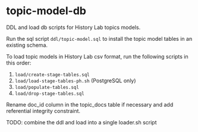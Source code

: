 # topic-model-db
DDL and load db scripts for History Lab topics models.

Run the sql script `ddl/topic-model.sql` to install the topic model tables in an
existing schema.

To load topic models in History Lab csv format, run the following scripts in
this order:

1. `load/create-stage-tables.sql`
2. `load/load-stage-tables-ph.sh` (PostgreSQL only)
3. `load/populate-tables.sql`
5. `load/drop-stage-tables.sql`

Rename doc_id column in the topic_docs table if necessary and add referential
integrity constraint.

TODO: combine the ddl and load into a single loader.sh script
